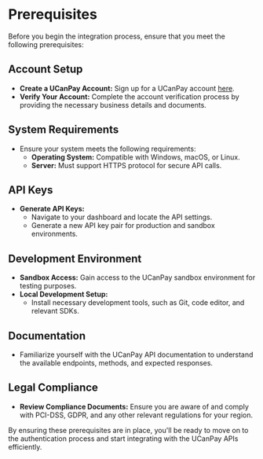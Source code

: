 # Prerequisites

Before you begin the integration process, ensure that you meet the following prerequisites:

## Account Setup
- **Create a UCanPay Account:** Sign up for a UCanPay account [here](https://ucanpay.ca/signup).
- **Verify Your Account:** Complete the account verification process by providing the necessary business details and documents.

## System Requirements
- Ensure your system meets the following requirements:
    - **Operating System:** Compatible with Windows, macOS, or Linux.
    - **Server:** Must support HTTPS protocol for secure API calls.

## API Keys
- **Generate API Keys:**
    - Navigate to your dashboard and locate the API settings.
    - Generate a new API key pair for production and sandbox environments.

## Development Environment
- **Sandbox Access:** Gain access to the UCanPay sandbox environment for testing purposes.
- **Local Development Setup:**
    - Install necessary development tools, such as Git, code editor, and relevant SDKs.

## Documentation
- Familiarize yourself with the UCanPay API documentation to understand the available endpoints, methods, and expected responses.

## Legal Compliance
- **Review Compliance Documents:** Ensure you are aware of and comply with PCI-DSS, GDPR, and any other relevant regulations for your region.

By ensuring these prerequisites are in place, you'll be ready to move on to the authentication process and start integrating with the UCanPay APIs efficiently.

